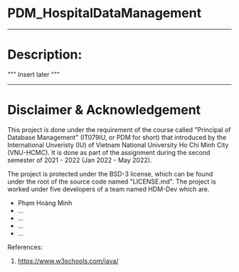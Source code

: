 # PDM_HospitalDataManagement

----------------------------------------
# Description:
""" Insert later """ 



----------------------------------------
# Disclaimer & Acknowledgement
This project is done under the requirement of the course called "Principal of Database Management" (IT079IU, or PDM for short) that introduced by the International Unveristy (IU) of Vietnam National University Ho Chi Minh City (VNU-HCMC). It is done as part of the assignment during the second semester of 2021 - 2022 (Jan 2022 - May 2022).

The project is protected under the BSD-3 license, which can be found under the root of the source code named "LICENSE.md". The project is worked under five developers of a team named HDM-Dev which are.
   - Phạm Hoàng Minh 
   - ...
   - ...
   - ...
   - ...


References: 
1) https://www.w3schools.com/java/

 